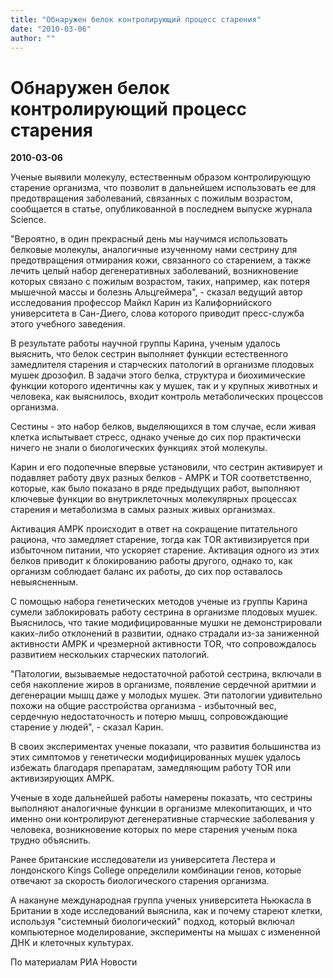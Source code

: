 ```yaml
---
title: "Обнаружен белок контролирующий процесс старения"
date: "2010-03-06"
author: ""
---
```


# Обнаружен белок контролирующий процесс старения

**2010-03-06** 

Ученые выявили молекулу, естественным образом контролирующую старение организма, что позволит в дальнейшем использовать ее для предотвращения заболеваний, связанных с пожилым возрастом, сообщается в статье, опубликованной в последнем выпуске журнала Science.

"Вероятно, в один прекрасный день мы научимся использовать белковые молекулы, аналогичные изученному нами сестрину для предотвращения отмирания кожи, связанного со старением, а также лечить целый набор дегенеративных заболеваний, возникновение которых связано с пожилым возрастом, таких, например, как потеря мышечной массы и болезнь Альцгеймера", - сказал ведущий автор исследования профессор Майкл Карин из Калифорнийского университета в Сан-Диего, слова которого приводит пресс-служба этого учебного заведения.

В результате работы научной группы Карина, ученым удалось выяснить, что белок сестрин выполняет функции естественного замедлителя старения и старческих патологий в организме плодовых мушек дрозофил. В задачи этого белка, структура и биохимические функции которого идентичны как у мушек, так и у крупных животных и человека, как выяснилось, входит контроль метаболических процессов организма.

Сестины - это набор белков, выделяющихся в том случае, если живая клетка испытывает стресс, однако ученые до сих пор практически ничего не знали о биологических функциях этой молекулы.

Карин и его подопечные впервые установили, что сестрин активирует и подавляет работу двух разных белков - AMPK и TOR соответственно, которые, как было показано в ряде предыдущих работ, выполняют ключевые функции во внутриклеточных молекулярных процессах старения и метаболизма в самых разных живых организмах.

Активация AMPK происходит в ответ на сокращение питательного рациона, что замедляет старение, тогда как TOR активизируется при избыточном питании, что ускоряет старение. Активация одного из этих белков приводит к блокированию работы другого, однако то, как организм соблюдает баланс их работы, до сих пор оставалось невыясненным.

С помощью набора генетических методов ученые из группы Карина сумели заблокировать работу сестрина в организме плодовых мушек. Выяснилось, что такие модифицированные мушки не демонстрировали каких-либо отклонений в развитии, однако страдали из-за заниженной активности AMPK и чрезмерной активности TOR, что сопровождалось развитием нескольких старческих патологий.

"Патологии, вызываемые недостаточной работой сестрина, включали в себя накопление жиров в организме, появление сердечной аритмии и дегенерации мышц даже у молодых мушек. Эти патологии удивительно похожи на общие расстройства организма - избыточный вес, сердечную недостаточность и потерю мышц, сопровождающие старение у людей", - сказал Карин.

В своих экспериментах ученые показали, что развития большинства из этих симптомов у генетически модифицированных мушек удалось избежать благодаря препаратам, замедляющим работу TOR или активизирующих AMPK.

Ученые в ходе дальнейшей работы намерены показать, что сестрины выполняют аналогичные функции в организме млекопитающих, и что именно они контролируют дегенеративные старческие заболевания у человека, возникновение которых по мере старения ученым пока трудно объяснить.

Ранее британские исследователи из университета Лестера и лондонского Kings College определили комбинации генов, которые отвечают за скорость биологического старения организма.

А накануне международная группа ученых университета Ньюкасла в Британии в ходе исследований выяснила, как и почему стареют клетки, используя "системный биологический" подход, который включал компьютерное моделирование, эксперименты на мышах с измененной ДНК и клеточных культурах. 

По материалам РИА Новости